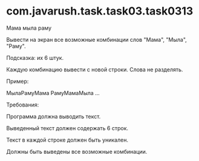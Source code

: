 # com.javarush.task.task03.task0313

Мама мыла раму

Вывести на экран все возможные комбинации слов "Мама", "Мыла", "Раму".

Подсказка: их 6 штук.

Каждую комбинацию вывести с новой строки. Слова не разделять.

Пример:

МылаРамуМама
РамуМамаМыла
...

Требования:

Программа должна выводить текст.

Выведенный текст должен содержать 6 строк.

Текст в каждой строке должен быть уникален.

Должны быть выведены все возможные комбинации.
